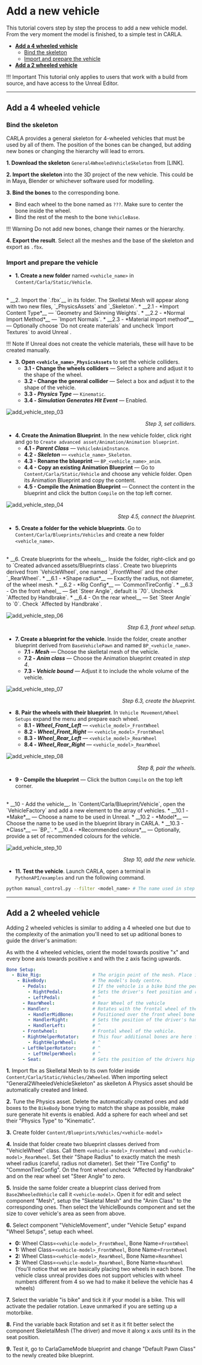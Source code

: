 # Add a new vehicle

This tutorial covers step by step the process to add a new vehicle model. From the very moment the model is finished, to a simple test in CARLA.  

*   [__Add a 4 wheeled vehicle__](#add-a-4-wheeled-vehicle)  
	*   [Bind the skeleton](#bind-the-skeleton)  
	*   [Import and prepare the vehicle](#import-and-prepare-the-vehicle)  
*   [__Add a 2 wheeled vehicle__](#add-a-2-wheeled-vehicle)  

!!! Important
    This tutorial only applies to users that work with a build from source, and have access to the Unreal Editor. 

---
## Add a 4 wheeled vehicle

### Bind the skeleton

CARLA provides a general skeleton for 4-wheeled vehicles that must be used by all of them. The position of the bones can be changed, but adding new bones or changing the hierarchy will lead to errors.  

__1.   Download the skeleton__ `General4WheeledVehicleSkeleton` from [LINK].  

__2.   Import the skeleton__ into the 3D project of the new vehicle. This could be in Maya, Blender or whichever software used for modelling.  

__3.   Bind the bones__ to the corresponding bone.  

*   Bind each wheel to the bone named as `???`. Make sure to center the bone inside the wheel.  
*   Bind the rest of the mesh to the bone `VehicleBase`.  

!!! Warning
    Do not add new bones, change their names or the hierarchy.  

__4.   Export the result__. Select all the meshes and the base of the skeleton and export as `.fbx`.  


### Import and prepare the vehicle

*   __1. Create a new folder__ named `<vehicle_name>` in `Content/Carla/Static/Vehicle`.  
<br>
*   __2. Import the `.fbx`__ in its folder. The Skelletal Mesh will appear along with two new files, `<vehicle_name>_PhysicsAssets` and `<vehicle_name>_Skeleton`.  
	*   __2.1 - *Import Content Type*__ — `Geometry and Skinning Weights`.  
	*   __2.2 - *Normal Import Method*__ — `Import Normals`.  
	*   __2.3 - *Material import method*__ — Optionally choose `Do not create materials` and uncheck `Import Textures` to avoid Unreal .  

!!! Note
    If Unreal does not create the vehicle materials, these will have to be created manually.  

*   __3. Open `<vehicle_name>_PhysicsAssets`__ to set the vehicle colliders.  
	*   __3.1 - Change the wheels colliders__ — Select a sphere and adjust it to the shape of the wheel.  
	*   __3.2 - Change the general collider__ — Select a box and adjust it to the shape of the vehicle.  
	*   __3.3 - *Physics Type*__ — `Kinematic`.  
	*   __3.4 - *Simulation Generates Hit Event*__ — Enabled.  

![add_vehicle_step_03](img/add_vehicle_step_03.jpg)
<div style="text-align: right"><i>Step 3, set colliders.</i></div>

*   __4. Create the Animation Blueprint__. In the new vehicle folder, click right and go to `Create advanced asset/Animation/Animation blueprint`.  
	*   __4.1 - *Parent Class*__ — `VehicleAnimInstance`.  
	*   __4.2 - *Skeleton*__ — `<vehicle_name>_Skeleton`.  
	*   __4.3 - Rename the blueprint__ — `BP_<vehicle_name>_anim`.  
	*   __4.4 - Copy an existing Animation Blueprint__ — Go to `Content/Carla/Static/Vehicle` and choose any vehicle folder. Open its Animation Blueprint and copy the content.  
	*   __4.5 - Compile the Animation Blueprint__ — Connect the content in the blueprint and click the button `Compile` on the top left corner.  

![add_vehicle_step_04](img/add_vehicle_step_04.jpg)
<div style="text-align: right"><i>Step 4.5, connect the blueprint.</i></div>

*   __5. Create a folder for the vehicle blueprints__. Go to `Content/Carla/Blueprints/Vehicles` and create a new folder `<vehicle_name>`.  
<br>
*   __6. Create blueprints for the wheels__. Inside the folder, right-click and go to `Created advanced assets/Blueprints class`. Create two blueprints derived from `VehicleWheel`, one named `<vehicle_name>_FrontWheel` and the other `<vehicle_name>_RearWheel`.  
	*   __6.1 - *Shape radius*__ — Exactly the radius, not diameter, of the wheel mesh.  
	*   __6.2 - *Rig Config*__ — `CommonTireConfig`.  
	*   __6.3 - On the front wheel__ — Set `Steer Angle`, default is `70`. Uncheck `Affected by Handbrake`.  
	*   __6.4 - On the rear wheel__ — Set `Steer Angle` to `0`. Check `Affected by Handbrake`.  

![add_vehicle_step_06](img/add_vehicle_step_06.jpg)
<div style="text-align: right"><i>Step 6.3, front wheel setup.</i></div>

*   __7. Create a blueprint for the vehicle__. Inside the folder, create another blueprint derived from `BaseVehiclePawn` and named `BP_<vehicle_name>`.  
	*   __7.1 - *Mesh*__ — Choose the skelletal mesh of the vehicle.  
	*   __7.2 - *Anim class*__ — Choose the Animation blueprint created in *step 4*.  
	*   __7.3 - *Vehicle bound*__ — Adjust it to include the whole volume of the vehicle.  

![add_vehicle_step_07](img/add_vehicle_step_07.jpg)
<div style="text-align: right"><i>Step 6.3, create the blueprint.</i></div>

*   __8. Pair the wheels with their blueprint__. In `Vehicle Movement/Wheel Setups` expand the menu and prepare each wheel.  
	*   __8.1 - *Wheel_Front_Left*__ — `<vehicle_model>_FrontWheel`  
	*   __8.2 - *Wheel_Front_Right*__ — `<vehicle_model>_FrontWheel`  
	*   __8.3 - *Wheel_Rear_Left*__ — `<vehicle_model>_RearWheel`  
	*   __8.4 - *Wheel_Rear_Right*__ — `<vehicle_model>_RearWheel`  

![add_vehicle_step_08](img/add_vehicle_step_08.jpg)
<div style="text-align: right"><i>Step 8, pair the wheels.</i></div>

*   __9 - Compile the blueprint__ — Click the button `Compile` on the top left corner.  
<br>
*   __10 - Add the vehicle__. In `Content/Carla/Blueprint/Vehicle`, open the `VehicleFactory` and add a new element to the array of vehicles.  
	*   __10.1 - *Make*__ — Choose a name to be used in Unreal.  
	*   __10.2 - *Model*__ — Choose the name to be used in the blueprint library in CARLA.  
	*   __10.3 - *Class*__ — `BP_<vehicle_name>`.  
	*   __10.4 - *Recommended colours*__ — Optionally, provide a set of recommended colours for the vehicle.  

![add_vehicle_step_10](img/add_vehicle_step_10.jpg)
<div style="text-align: right"><i>Step 10, add the new vehicle.</i></div>

*   __11. Test the vehicle__. Launch CARLA, open a terminal in `PythonAPI/examples` and run the following command.  
```sh
python manual_control.py --filter <model_name> # The name used in step 10.2
```

---
## Add a 2 wheeled vehicle

Adding 2 wheeled vehicles is similar to adding a 4 wheeled one but due to the complexity of the
animation you'll need to set up aditional bones to guide the driver's animation:

As with the 4 wheeled vehicles, orient the model towards positive "x" and every bone axis towards
positive x and with the z axis facing upwards.

```yaml
Bone Setup:
  - Bike_Rig:                   # The origin point of the mesh. Place it in the point 0 of the scenecomment
    - BikeBody:                 # The model's body centre.
      - Pedals:                 # If the vehicle is a bike bind the pedalier to this bone, will rotate with the bike acceleration.
        - RightPedal:           # Sets the driver's feet position and rotates with the pedalier if the vehicle is a bike.
        - LeftPedal:            # ^
      - RearWheel:              # Rear Wheel of the vehicle
      - Handler:                # Rotates with the frontal wheel of the vehicle bind the vehicle handler to it.
        - HandlerMidBone:       # Positioned over the front wheel bone to orient the handler with the wheel
        - HandlerRight:         # Sets the position of the driver's hand, no need to bind it to anything.
        - HandlerLeft:          # ^
      - Frontwheel:             # Frontal wheel of the vehicle.
      - RightHelperRotator:     # This four additional bones are here for an obsolete system of making the bike stable by using aditional invisible wheels
        - RightHelprWheel:      # ^
      - LeftHelperRotator:      # ^
        - LeftHelperWheel:      # ^
      - Seat:                   # Sets the position of the drivers hip bone. No need to bind it to anything but place it carefully.
```

__1.__ Import fbx as Skelletal Mesh to its own folder inside `Content/Carla/Static/Vehicles/2Wheeled`. When importing select "General2WheeledVehicleSkeleton" as skelleton A Physics asset should be automatically created and linked.  

__2.__ Tune the Physics asset. Delete the automatically created ones and add boxes to the `BikeBody` bone trying to match the shape as possible, make sure generate hit events is enabled. 
  Add a sphere for each wheel and set their "Physics Type" to "Kinematic".  

__3.__ Create folder `Content/Blueprints/Vehicles/<vehicle-model>`  

__4.__ Inside that folder create two blueprint classes derived from "VehicleWheel" class. Call them `<vehicle-model>_FrontWheel` and `<vehicle-model>_RearWheel`. Set their "Shape Radius" to exactly match the mesh wheel radius (careful, radius not diameter). Set their "Tire Config" to "CommonTireConfig". On the front wheel uncheck "Affected by Handbrake" and on the rear wheel set "Steer Angle" to zero.  

__5.__ Inside the same folder create a blueprint class derived from `Base2WheeledVehicle` call it `<vehicle-model>`. Open it for edit and select component "Mesh", setup the "Skeletal Mesh"
  and the "Anim Class" to the corresponding ones. Then select the VehicleBounds component and set the size to cover vehicle's area as seen from above.

__6.__ Select component "VehicleMovement", under "Vehicle Setup" expand "Wheel Setups", setup each wheel.  

*   __0:__ Wheel Class=`<vehicle-model>_FrontWheel`, Bone Name=`FrontWheel`  
*   __1:__ Wheel Class=`<vehicle-model>_FrontWheel`, Bone Name=`FrontWheel`  
*   __2:__ Wheel Class=`<vehicle-model>_RearWheel`, Bone Name=`RearWheel`  
*   __3:__ Wheel Class=`<vehicle-model>_RearWheel`, Bone Name=`RearWheel`  
(You'll notice that we are basically placing two wheels in each bone. The vehicle class unreal provides does not support vehicles with wheel numbers different from 4 so we had to make it believe the vehicle has 4 wheels)

__7.__ Select the variable "is bike" and tick it if your model is a bike. This will activate the
  pedalier rotation. Leave unmarked if you are setting up a motorbike.

__8.__ Find the variable back Rotation and set it as it fit better select the component SkeletalMesh
  (The driver) and move it along x axis until its in the seat position.  

__9.__ Test it, go to CarlaGameMode blueprint and change "Default Pawn Class" to the newly
  created bike blueprint.
